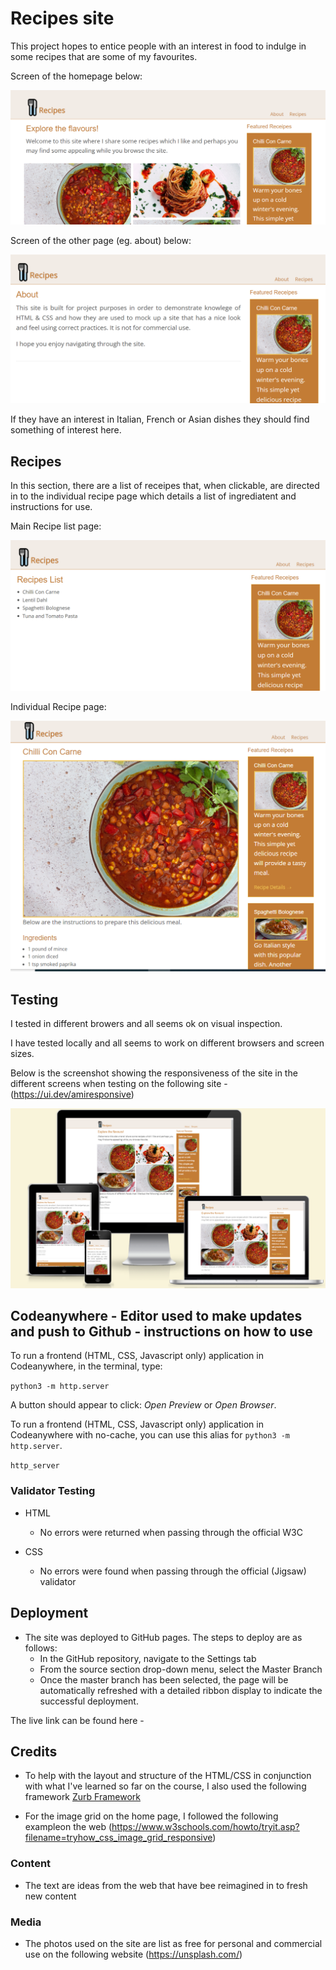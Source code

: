 # Recipes site

This project hopes to entice people with an interest in food to indulge in some recipes that are some of my favourites.

Screen of the homepage below:

![Homepage Mockup](https://github.com/testgitdub/project1/blob/main/assets/images/home_screen.png)

Screen of the other page (eg. about) below:

![About Us Mockup](https://github.com/testgitdub/project1/blob/main/assets/images/about_screen.png)

If they have an interest in Italian, French or Asian dishes they should find something of interest here.

## Recipes

In this section, there are a list of receipes that, when clickable, are directed in to the individual recipe page which details a list of ingrediatent and instructions for use.

Main Recipe list page:

![Recipe Page Mockup](https://github.com/testgitdub/project1/blob/main/assets/images/recipe_list_screen.png)

Individual Recipe page:

![Individual Recipe Page Mockup](https://github.com/testgitdub/project1/blob/main/assets/images/recipe_screen.png)

## Testing

I tested in different browers and all seems ok on visual inspection.

I have tested locally and all seems to work on different browsers and screen sizes.

Below is the screenshot showing the responsiveness of the site in the different screens when testing on the following site - (<https://ui.dev/amiresponsive>)

![Responsive Mockup](https://github.com/testgitdub/project1/blob/main/assets/images/browser_screenshots.png)

## Codeanywhere - Editor used to make updates and push to Github - instructions on how to use

To run a frontend (HTML, CSS, Javascript only) application in Codeanywhere, in the terminal, type:

`python3 -m http.server`

A button should appear to click: _Open Preview_ or _Open Browser_.

To run a frontend (HTML, CSS, Javascript only) application in Codeanywhere with no-cache, you can use this alias for `python3 -m http.server`.

`http_server`

### Validator Testing

- HTML
  - No errors were returned when passing through the official W3C
  
- CSS
  - No errors were found when passing through the official (Jigsaw) validator
  
## Deployment

- The site was deployed to GitHub pages. The steps to deploy are as follows:
  - In the GitHub repository, navigate to the Settings tab
  - From the source section drop-down menu, select the Master Branch
  - Once the master branch has been selected, the page will be automatically refreshed with a detailed ribbon display to indicate the successful deployment.

The live link can be found here -

## Credits

- To help with the layout and structure of the HTML/CSS in conjunction with what I've learned so far on the course, I also used the following framework [Zurb Framework](https://get.foundation/)

- For the image grid on the home page, I followed the following exampleon the web (<https://www.w3schools.com/howto/tryit.asp?filename=tryhow_css_image_grid_responsive>)

### Content

- The text are ideas from the web that have bee reimagined in to fresh new content

### Media

- The photos used on the site are list as free for personal and commercial use on the following website (<https://unsplash.com/>)
